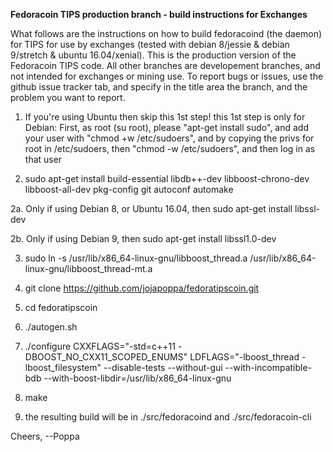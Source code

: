  **Fedoracoin TIPS production branch - build instructions for Exchanges**

What follows are the instructions on how to build fedoracoind (the daemon) for TIPS for use by exchanges (tested with debian 8/jessie & debian 9/stretch & ubuntu 16.04/xenial).  This is the production version of the Fedoracoin TIPS code.  All other branches are developement branches, and not intended for exchanges or mining use.  To report bugs or issues, use the github issue tracker tab, and specify in the title area the branch, and the problem you want to report.

1. If you're using Ubuntu then skip this 1st step! this 1st step is only for Debian:  First, as root (su root), please "apt-get install sudo", and add your user with "chmod +w /etc/sudoers", and by copying the privs for root in /etc/sudoers, then "chmod -w /etc/sudoers", and then log in as that user

2. sudo apt-get install build-essential libdb++-dev libboost-chrono-dev libboost-all-dev pkg-config git autoconf automake 

2a. Only if using Debian 8, or Ubuntu 16.04, then sudo apt-get install libssl-dev

2b. Only if using Debian 9, then sudo apt-get install libssl1.0-dev

3. sudo ln -s /usr/lib/x86_64-linux-gnu/libboost_thread.a /usr/lib/x86_64-linux-gnu/libboost_thread-mt.a

4. git clone https://github.com/jojapoppa/fedoratipscoin.git

5. cd fedoratipscoin

6. ./autogen.sh

7. ./configure CXXFLAGS="-std=c++11 -DBOOST_NO_CXX11_SCOPED_ENUMS" LDFLAGS="-lboost_thread -lboost_filesystem" --disable-tests --without-gui --with-incompatible-bdb --with-boost-libdir=/usr/lib/x86_64-linux-gnu

8. make

9. the resulting build will be in ./src/fedoracoind and ./src/fedoracoin-cli

Cheers,
  --Poppa

